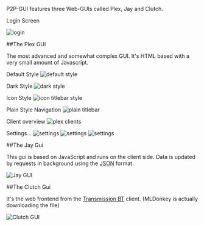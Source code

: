 
P2P-GUI features three Web-GUIs called Plex, Jay and Clutch.

Login Screen

![login](https://raw.githubusercontent.com/mwarning/p2p-gui/master/docs/screenshots/login.png)

##The Plex GUI

The most advanced and somewhat complex GUI.
It's HTML based with a very small amount of Javascript.

Default Style
![default style](https://raw.githubusercontent.com/mwarning/p2p-gui/master/docs/screenshots/plex_downloads.png)

Dark Style
![dark style](https://raw.githubusercontent.com/mwarning/p2p-gui/master/docs/screenshots/plex_downloads_dark_style.png)

Icon Style
![icon titlebar style](https://raw.githubusercontent.com/mwarning/p2p-gui/master/docs/screenshots/plex_icon_titlebar.png)

Plain Style Navigation
![plain titlebar](https://raw.githubusercontent.com/mwarning/p2p-gui/master/docs/screenshots/plex_plain_titlebar.png)

Client overview
![plex clients](https://raw.githubusercontent.com/mwarning/p2p-gui/master/docs/screenshots/plex_clients.png)

Settings...
![settings](https://raw.githubusercontent.com/mwarning/p2p-gui/master/docs/screenshots/plex_user_settings.png)
![settings](https://raw.githubusercontent.com/mwarning/p2p-gui/master/docs/screenshots/plex_module_settings.png)
![settings](https://raw.githubusercontent.com/mwarning/p2p-gui/master/docs/screenshots/plex_downloads_settings.png)


##The Jay Gui

This gui is based on JavaScript and runs on the client side.
Data is updated by requests in background
using the [JSON](http://en.wikipedia.org/wiki/JSON) format.

![Jay GUI](https://raw.githubusercontent.com/mwarning/p2p-gui/master/docs/screenshots/JsonGui.png)

##The Clutch Gui

It's the web frontend from the [Transmission BT](http://www.transmissionbt.com) client.
(MLDonkey is actually downloading the file)

![Clutch GUI](https://raw.githubusercontent.com/mwarning/p2p-gui/master/docs/screenshots/clutch.png)
